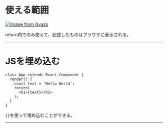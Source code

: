 # 使える範囲
[![Image from Gyazo](https://i.gyazo.com/b3b3a0439da43eb468fbc05da32ae84d.png)](https://gyazo.com/b3b3a0439da43eb468fbc05da32ae84d)

return内でのみ使えて、記述したものはブラウザに表示される。
***

# JSを埋め込む
~~~
class App extends React.Component {
  render() {
    const text = 'Hello World';
    return(
      <h1>{text}</h1>
    );
  }
}
~~~
`{}`を使って埋め込むことができる。
***
